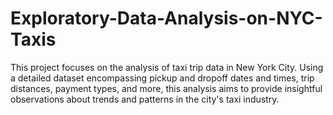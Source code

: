 # Exploratory-Data-Analysis-on-NYC-Taxis
This project focuses on the analysis of taxi trip data in New York City. Using a detailed dataset encompassing pickup and dropoff dates and times, trip distances, payment types, and more, this analysis aims to provide insightful observations about trends and patterns in the city's taxi industry.
